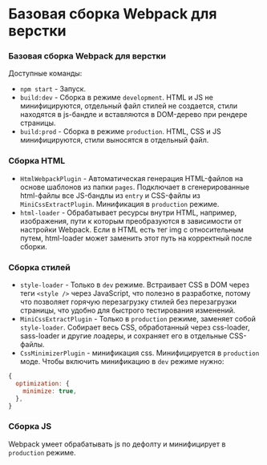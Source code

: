 # Базовая сборка Webpack для верстки

### Базовая сборка Webpack для верстки
Доступные команды:
- `npm start` - Запуск.
- `build:dev` - Сборка в режиме `development`. HTML и JS не минифицируются, отдельный файл стилей не создается, стили находятся в js-бандле и вставляются в DOM-дерево при рендере страницы.
- `build:prod` - Сборка в режиме `production`. HTML, CSS и JS минифицируются, стили выносятся в отдельный файл.

### Сборка HTML
- `HtmlWebpackPlugin` - Автоматическая генерация HTML-файлов на основе шаблонов из папки `pages`. Подключает в сгенерированные html-файлы все JS-бандлы из `entry` и CSS-файлы из `MiniCssExtractPlugin`. Минификация в `production` режиме.
- `html-loader` - Обрабатывает ресурсы внутри HTML, например, изображения, пути к которым преобразуются в зависимости от настройки Webpack. Если в HTML есть тег img с относительным путем, html-loader может заменить этот путь на корректный после сборки.

### Сборка стилей
- `style-loader` - Только в `dev` режиме. Встраивает CSS в DOM через теги `<style />` через JavaScript, что полезно в разработке, потому что позволяет горячую перезагрузку стилей без перезагрузки страницы, что удобно для быстрого тестирования изменений.
- `MiniCssExtractPlugin` - Только в `production` режиме, заменяет собой `style-loader`. Собирает весь CSS, обработанный через css-loader, sass-loader и другие лоадеры, и сохраняет его в отдельные CSS-файлы.
- `CssMinimizerPlugin` - минификация css. Минифицируется в `production` моде. Чтобы включить минификацию в `dev` режиме нужно:
```javascript     
{
  optimization: {
    minimize: true,
  },
}
```

### Сборка JS
Webpack умеет обрабатывать js по дефолту и минифицирует в `production` режиме.
